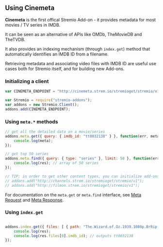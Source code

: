## Using Cinemeta

**Cinemeta** is the first offical Stremio Add-on - it provides metadata for most movies / TV series in IMDB.

It can be seen as an alternative of APIs like OMDb, TheMovieDB and TheTVDB.

It also provides an indexing mechanism (through ``index.get``) method that automatically identifies an IMDB ID from a filename.

Retrieving metadata and associating video files with IMDB ID are useful use cases both for Stremio itself, and for building new Add-ons. 

### Initializing a client

```javascript
var CINEMETA_ENDPOINT = "http://cinemeta.strem.io/stremioget/stremio/v1";

var Stremio = require("stremio-addons");
var addons = new Stremio.Client();
addons.add(CINEMETA_ENDPOINT);
```

### Using ``meta.*`` methods

```javascript
// get all the detailed data on a movie/series
addons.meta.get({ query: { imdb_id: "tt0032138" } }, function(err, meta) {
	console.log(meta);
});

// get top 50 series
addons.meta.find({ query: { type: "series" }, limit: 50 }, function(err, res) { 
	console.log(res); // array of 50 series
});

// TIP: in order to get other content types, you can initialize add-ons for them
// addons.add("http://channels.strem.io/stremioget/stremio/v1");
// addons.add("http://filmon.strem.io/stremioget/stremio/v1");

```

For documentation on the ``meta.get`` or ``meta.find`` interface, see [Meta Request](../meta/meta.request.md) and [Meta Response](../meta/meta.element.md).

### Using ``index.get``

```javascript

addons.index.get({ files: [ { path: "The.Wizard.of.Oz.1939.1080p.BrRip.x264.BOKUTOX.YIFY.mp4" } ] }, function(err, res) { 
	console.log(res);
	console.log(res.files[0].imdb_id); // outputs tt0032138
});
```
